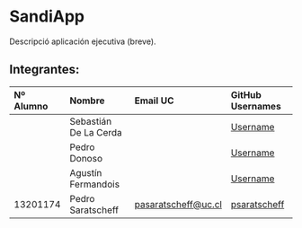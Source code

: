 # SandiApp

Descripció aplicación ejecutiva (breve).

## Integrantes:

| Nº Alumno    | Nombre              | Email UC             | GitHub Usernames                                | 
|:-------------|:--------------------|:---------------------|:------------------------------------------------|
|              |Sebastián De La Cerda|                      |[Username](https://github.com/username)          |
|              |Pedro Donoso         |                      |[Username](https://github.com/username)          |
|              |Agustín Fermandois   |                      |[Username](https://github.com/username)          |
| 13201174     | Pedro Saratscheff   | pasaratscheff@uc.cl  |[psaratscheff](https://github.com/psaratscheff)  |
